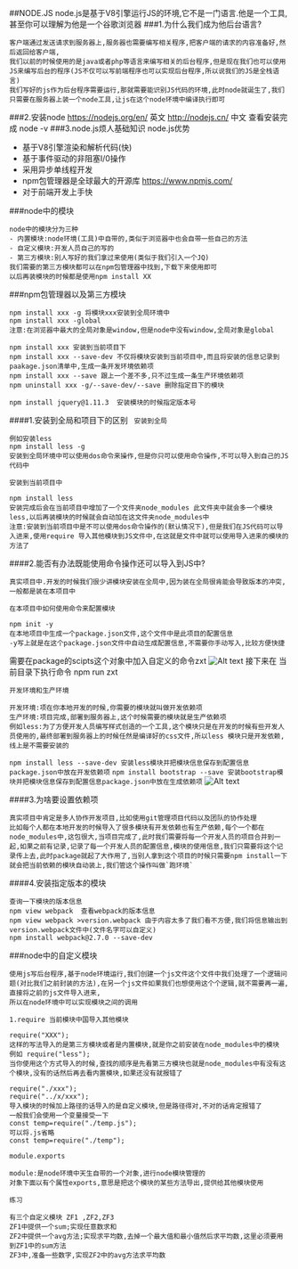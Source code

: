 ##NODE.JS
node.js是基于V8引擎运行JS的环境,它不是一门语言.他是一个工具,甚至你可以理解为他是一个谷歌浏览器
###1.为什么我们成为他后台语言?
```
客户端通过发送请求到服务器上,服务器也需要编写相关程序,把客户端的请求的内容准备好,然后返回给客户端,
我们以前的时候使用的是java或者php等语言来编写相关的后台程序,但是现在我们也可以使用JS来编写后台的程序(JS不仅可以写前端程序也可以实现后台程序,所以说我们的JS是全栈语言)
我们写好的js作为后台程序需要运行,那就需要能识别JS代码的环境,此时node就诞生了,我们只需要在服务器上装一个node工具,让js在这个node环境中编译执行即可
```
###2.安装node
https://nodejs.org/en/ 英文
http://nodejs.cn/ 中文
查看安装完成  node -v
###3.node.js烦人基础知识
node.js优势
- 基于V8引擎渲染和解析代码(快)
- 基于事件驱动的非阻塞I/0操作
- 采用异步单线程开发
- npm包管理器是全球最大的开源库 https://www.npmjs.com/
- 对于前端开发上手快

###node中的模块
```
node中的模块分为三种
- 内置模块:node环境(工具)中自带的,类似于浏览器中也会自带一些自己的方法
- 自定义模块:开发人员自己的写的
- 第三方模块:别人写好的我们拿过来使用(类似于我们引入一个JQ)
我们需要的第三方模块都可以在npm包管理器中找到,下载下来使用即可
以后再装模块的时候都是使用npm install XX
```
###npm包管理器以及第三方模块
```
npm install xxx -g 将模块xxx安装到全局环境中
npm install xxx -global
注意:在浏览器中最大的全局对象是window,但是node中没有window,全局对象是global

npm install xxx 安装到当前项目下
npm install xxx --save-dev 不仅将模块安装到当前项目中,而且将安装的信息记录到paakage.json清单中,生成一条开发环境依赖项
npm install xxx --save 跟上一个差不多,只不过生成一条生产环境依赖项
npm uninstall xxx -g/--save-dev/--save 删除指定目下的模块

npm install jquery@1.11.3  安装模块的时候指定版本号

```
####1.安装到全局和项目下的区别
` 安装到全局`
```
例如安装less 
npm install less -g
安装到全局环境中可以使用dos命令来操作,但是你只可以使用命令操作,不可以导入到自己的JS代码中
```
`安装到当前项目中`
```
npm install less
安装完成后会在当前项目中增加了一个文件夹node_modules 此文件夹中就会多一个模块less,以后再装模块的时候就会自动加在这文件夹node_modules中
注意:安装到当前项目中是不可以使用dos命令操作的(默认情况下),但是我们在JS代码可以导入进来,使用require 导入其他模块到JS文件中,在这就是文件中就可以使用导入进来的模块的方法了
```
####2.能否有办法既能使用命令操作还可以导入到JS中?
```
真实项目中.开发的时候我们很少讲模块安装在全局中,因为装在全局很肯能会导致版本的冲突,一般都是装在本项目中
```
`在本项目中如何使用命令来配置模块`
```
npm init -y
在本地项目中生成一个package.json文件,这个文件中是此项目的配置信息
-y写上就是在这个package.json文件中自动生成配置信息,不需要你手动写入,比较方便快捷
```
需要在package的scipts这个对象中加入自定义的命令zxt
![Alt text](./1509435549511.png)
接下来在 当前目录下执行命令 npm run zxt

`开发环境和生产环境`
```
开发环境:项在你本地开发的时候,你需要的模块就叫做开发依赖项
生产环境:项目完成,部署到服务器上,这个时候需要的模块就是生产依赖项
例如less:为了方便开发人员编写样式创造的一个工具,这个模块只是在开发的时候有些开发人员使用的,最终部署到服务器上的时候任然是编译好的css文件,所以less 模块只是开发依赖,线上是不需要安装的
```

`npm install less --save-dev 安装less模块并把模块信息保存到配置信息package.json中放在开发依赖项` 
`npm install bootstrap --save 安装bootstrap模块并把模块信息保存到配置信息package.json中放在生成依赖项`
![Alt text](./1509437185348.png)

####3.为啥要设置依赖项
```
真实项目中肯定是多人协作开发项目,比如使用git管理项目代码以及团队的协作处理
比如每个人都在本地开发的时候导入了很多模块有开发依赖也有生产依赖,每个一个都在node_modules中,这包很大,当项目完成了,此时我们需要将每一个开发人员的项目合并到一起,如果之前有记录,记录了每一个开发人员的配置信息,模块的使用信息,我们只需要将这个记录传上去,此时package就起了大作用了,当别人拿到这个项目的时候只需要npm install一下就会把当前依赖的模块自动装上,我们管这个操作叫做`跑环境`
```

####4.安装指定版本的模块
```
查询一下模块的版本信息
npm view webpack  查看webpack的版本信息
npm view webpack >version.webpack 由于内容太多了我们看不方便,我们将信息输出到version.webpack文件中(文件名字可以自定义)
npm install webpack@2.7.0 --save-dev
```

###node中的自定义模块
```
使用js写后台程序,基于node环境运行,我们创建一个js文件这个文件中我们处理了一个逻辑问题(对比我们之前封装的方法),在另一个js文件如果我们也想使用这个个逻辑,就不需要再一遍,直接将之前的js文件导入进来,
所以在node环境中可以实现模块之间的调用
```
`1.require 当前模块中国导入其他模块`
```
require("XXX");
这样的写法导入的是第三方模块或者是内置模块,就是你之前安装在node_modules中的模块
例如 require("less");
当你使用这个方式导入的时候,查找的顺序是先看第三方模块也就是node_modules中有没有这个模块,没有的话然后再去看内置模块,如果还没有就报错了

require("./xxx");
require("../x/xxx");
导入模块的时候加上路径的话导入的是自定义模块,但是路径得对,不对的话肯定报错了
一般我们会使用一个变量接受一下
const temp=require("./temp.js");
可以将.js省略
const temp=require("./temp");
```
`module.exports`
```
module:是node环境中天生自带的一个对象,进行node模块管理的
对象下面以有个属性exports,意思是把这个模块的某些方法导出,提供给其他模块使用
```

`练习`
```
有三个自定义模块 ZF1 ,ZF2,ZF3
ZF1中提供一个sum;实现任意数求和
ZF2中提供一个avg方法;实现求平均数,去掉一个最大值和最小值然后求平均数,这里必须要用到ZF1中的sum方法
ZF3中,准备一些数字,实现ZF2中的avg方法求平均数
```